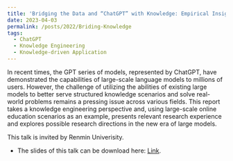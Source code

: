```yaml
---
title: 'Bridging the Data and “ChatGPT” with Knowledge: Empirical Insights from Building Knowledge-driven MOOCs'
date: 2023-04-03
permalink: /posts/2022/Briding-Knowledge
tags:
  - ChatGPT
  - Knowledge Engineering
  - Knowledge-driven Application
---
```


In recent times, the GPT series of models, represented by ChatGPT, have demonstrated the capabilities of large-scale language models to millions of users. However, the challenge of utilizing the abilities of existing large models to better serve structured knowledge scenarios and solve real-world problems remains a pressing issue across various fields. This report takes a knowledge engineering perspective and, using large-scale online education scenarios as an example, presents relevant research experience and explores possible research directions in the new era of large models.

This talk is invited by Renmin Univerisity.

* The slides of this talk can be download here: [Link](https://cloud.tsinghua.edu.cn/f/f289c22c222f4c63955a/?dl=1).
